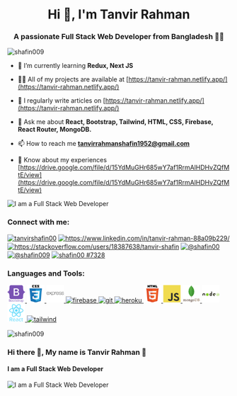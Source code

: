 
<h1 align="center">Hi 👋, I'm Tanvir Rahman</h1>
<h3 align="center">A passionate Full Stack Web Developer from Bangladesh 👨‍💻</h3>

<p align="left"> <img src="https://komarev.com/ghpvc/?username=shafin009&label=Profile%20views&color=0e75b6&style=flat" alt="shafin009" /> </p>

- 🌱 I’m currently learning **Redux, Next JS**

- 👨‍💻 All of my projects are available at [https://tanvir-rahman.netlify.app/](https://tanvir-rahman.netlify.app/)

- 📝 I regularly write articles on [https://tanvir-rahman.netlify.app/](https://tanvir-rahman.netlify.app/)

- 💬 Ask me about **React, Bootstrap, Tailwind, HTML, CSS, Firebase, React Router, MongoDB.**

- 📫 How to reach me **tanvirrahmanshafin1952@gmail.com**

- 📄 Know about my experiences [https://drive.google.com/file/d/15YdMuGHr685wY7af1RrmAlHDHvZQfMtE/view](https://drive.google.com/file/d/15YdMuGHr685wY7af1RrmAlHDHvZQfMtE/view)

![I am a Full Stack Web Developer](https://i.ibb.co/KDWnSHt/ghostboyshafin-gmail-com.png)

<h3 align="left">Connect with me:</h3>
<p align="left">
<a href="https://twitter.com/tanvirshafin00" target="blank"><img align="center" src="https://raw.githubusercontent.com/rahuldkjain/github-profile-readme-generator/master/src/images/icons/Social/twitter.svg" alt="tanvirshafin00" height="30" width="40" /></a>
<a href="https://www.linkedin.com/in/tanvir-rahman-88a09b229/" target="blank"><img align="center" src="https://raw.githubusercontent.com/rahuldkjain/github-profile-readme-generator/master/src/images/icons/Social/linked-in-alt.svg" alt="https://www.linkedin.com/in/tanvir-rahman-88a09b229/" height="30" width="40" /></a>
<a href="https://stackoverflow.com/users/18387638/tanvir-shafin" target="blank"><img align="center" src="https://raw.githubusercontent.com/rahuldkjain/github-profile-readme-generator/master/src/images/icons/Social/stack-overflow.svg" alt="https://stackoverflow.com/users/18387638/tanvir-shafin" height="30" width="40" /></a>
<a href="https://instagram.com/shafin00" target="blank"><img align="center" src="https://raw.githubusercontent.com/rahuldkjain/github-profile-readme-generator/master/src/images/icons/Social/instagram.svg" alt="@shafin00" height="30" width="40" /></a>
<a href="https://medium.com/shafin009" target="blank"><img align="center" src="https://raw.githubusercontent.com/rahuldkjain/github-profile-readme-generator/master/src/images/icons/Social/medium.svg" alt="@shafin009" height="30" width="40" /></a>
<a href="https://discord.gg/shafin00#7328" target="blank"><img align="center" src="https://raw.githubusercontent.com/rahuldkjain/github-profile-readme-generator/master/src/images/icons/Social/discord.svg" alt="shafin00 #7328" height="30" width="40" /></a>
</p>

<h3 align="left">Languages and Tools:</h3>
<p align="left"> <a href="https://getbootstrap.com" target="_blank" rel="noreferrer"> <img src="https://raw.githubusercontent.com/devicons/devicon/master/icons/bootstrap/bootstrap-plain-wordmark.svg" alt="bootstrap" width="40" height="40"/> </a> <a href="https://www.w3schools.com/css/" target="_blank" rel="noreferrer"> <img src="https://raw.githubusercontent.com/devicons/devicon/master/icons/css3/css3-original-wordmark.svg" alt="css3" width="40" height="40"/> </a> <a href="https://expressjs.com" target="_blank"  rel="noreferrer"> <img src="https://raw.githubusercontent.com/devicons/devicon/master/icons/express/express-original-wordmark.svg" alt="express" width="40" height="40"/> </a> <a href="https://firebase.google.com/" target="_blank" rel="noreferrer"> <img src="https://www.vectorlogo.zone/logos/firebase/firebase-icon.svg" alt="firebase" width="40" height="40"/> </a> <a href="https://git-scm.com/" target="_blank" rel="noreferrer"> <img src="https://www.vectorlogo.zone/logos/git-scm/git-scm-icon.svg" alt="git" width="40" height="40"/> </a> <a href="https://heroku.com" target="_blank" rel="noreferrer"> <img src="https://www.vectorlogo.zone/logos/heroku/heroku-icon.svg" alt="heroku" width="40" height="40"/> </a> <a href="https://www.w3.org/html/" target="_blank" rel="noreferrer"> <img src="https://raw.githubusercontent.com/devicons/devicon/master/icons/html5/html5-original-wordmark.svg" alt="html5" width="40" height="40"/> </a> <a href="https://developer.mozilla.org/en-US/docs/Web/JavaScript" target="_blank" rel="noreferrer"> <img src="https://raw.githubusercontent.com/devicons/devicon/master/icons/javascript/javascript-original.svg" alt="javascript" width="40" height="40"/> </a> <a href="https://www.mongodb.com/" target="_blank" rel="noreferrer"> <img src="https://raw.githubusercontent.com/devicons/devicon/master/icons/mongodb/mongodb-original-wordmark.svg" alt="mongodb" width="40" height="40"/> </a> <a href="https://nodejs.org" target="_blank" rel="noreferrer"> <img src="https://raw.githubusercontent.com/devicons/devicon/master/icons/nodejs/nodejs-original-wordmark.svg" alt="nodejs" width="40" height="40"/> </a> <a href="https://reactjs.org/" target="_blank" rel="noreferrer"> <img src="https://raw.githubusercontent.com/devicons/devicon/master/icons/react/react-original-wordmark.svg" alt="react" width="40" height="40"/> </a> <a href="https://tailwindcss.com/" target="_blank" rel="noreferrer"> <img src="https://www.vectorlogo.zone/logos/tailwindcss/tailwindcss-icon.svg" alt="tailwind" width="40" height="40"/> </a> </p>

<p><img align="center" src="https://github-readme-stats.vercel.app/api/top-langs?username=shafin009&show_icons=true&locale=en&layout=compact" alt="shafin009" /></p>

### Hi there 👋, My name is Tanvir Rahman 👦
#### I am a Full Stack Web Developer
![I am a Full Stack Web Developer](https://i.ibb.co/Bqq4n68/rsz-1659375763524.png)
